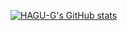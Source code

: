 [![HAGU-G's GitHub stats](https://github-readme-stats.vercel.app/api?username=HAGU-G)](https://github.com/HAGU-G/github-readme-stats)

<!--
**HAGU-G/HAGU-G** is a ✨ _special_ ✨ repository because its `README.md` (this file) appears on your GitHub profile.

Here are some ideas to get you started:

- 🔭 I’m currently working on ...
- 🌱 I’m currently learning ...
- 👯 I’m looking to collaborate on ...
- 🤔 I’m looking for help with ...
- 💬 Ask me about ...
- 📫 How to reach me: ...
- 😄 Pronouns: ...
- ⚡ Fun fact: ...
-->
